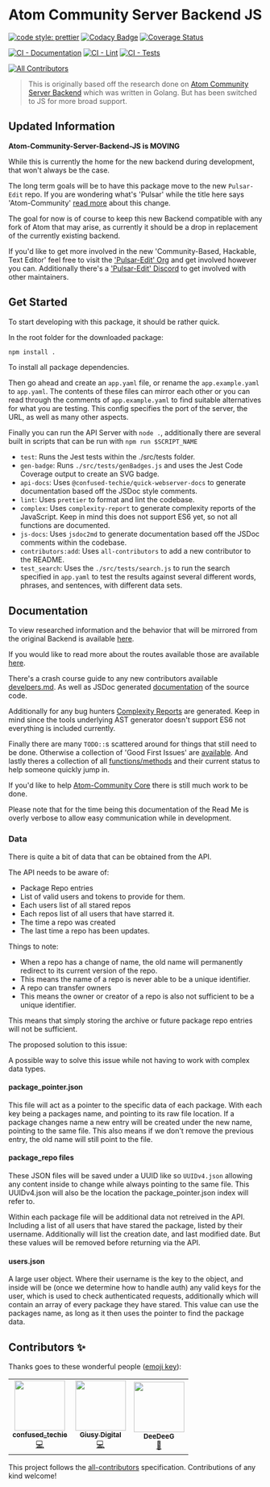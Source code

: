 # Atom Community Server Backend JS
[![code style: prettier](https://img.shields.io/badge/code_style-prettier-ff69b4.svg?style=flat-square)](https://github.com/prettier/prettier)
[![Codacy Badge](https://app.codacy.com/project/badge/Grade/d4ca4ded429c446fb28d0654c8c05d6d)](https://www.codacy.com/gh/confused-Techie/atom-community-server-backend-JS/dashboard?utm_source=github.com&amp;utm_medium=referral&amp;utm_content=confused-Techie/atom-community-server-backend-JS&amp;utm_campaign=Badge_Grade)
[![Coverage Status](https://coveralls.io/repos/github/confused-Techie/atom-community-server-backend-JS/badge.svg?branch=main)](https://coveralls.io/github/confused-Techie/atom-community-server-backend-JS?branch=main)

[![CI - Documentation](https://github.com/confused-Techie/atom-community-server-backend-JS/actions/workflows/node-docs.js.yml/badge.svg)](https://github.com/confused-Techie/atom-community-server-backend-JS/actions/workflows/node-docs.js.yml)
[![CI - Lint](https://github.com/confused-Techie/atom-community-server-backend-JS/actions/workflows/node-lint.js.yml/badge.svg)](https://github.com/confused-Techie/atom-community-server-backend-JS/actions/workflows/node-lint.js.yml)
[![CI - Tests](https://github.com/confused-Techie/atom-community-server-backend-JS/actions/workflows/node-test.js.yml/badge.svg)](https://github.com/confused-Techie/atom-community-server-backend-JS/actions/workflows/node-test.js.yml)
<!-- ALL-CONTRIBUTORS-BADGE:START - Do not remove or modify this section -->
[![All Contributors](https://img.shields.io/badge/all_contributors-3-orange.svg?style=flat-square)](#contributors-)
<!-- ALL-CONTRIBUTORS-BADGE:END -->

> This is originally based off the research done on [Atom Community Server Backend](https://github.com/confused-Techie/atom-community-server-backend) which was written in Golang. But has been switched to JS for more broad support.

## Updated Information

**Atom-Community-Server-Backend-JS is MOVING**

While this is currently the home for the new backend during development, that won't always be the case.

The long term goals will be to have this package move to the new `Pulsar-Edit` repo. If you are wondering what's 'Pulsar' while the title here says 'Atom-Community' [read more](https://github.com/pulsar-edit/.github/tree/main/profile) about this change.

The goal for now is of course to keep this new Backend compatible with any fork of Atom that may arise, as currently it should be a drop in replacement of the currently existing backend.

If you'd like to get more involved in the new 'Community-Based, Hackable, Text Editor' feel free to visit the ['Pulsar-Edit' Org](https://github.com/pulsar-edit) and get involved however you can. Additionally there's a ['Pulsar-Edit' Discord](https://discord.gg/QFxZjW4ZuS) to get involved with other maintainers.

## Get Started

To start developing with this package, it should be rather quick.

In the root folder for the downloaded package:
```bash
npm install .
```

To install all package dependencies.

Then go ahead and create an `app.yaml` file, or rename the `app.example.yaml` to `app.yaml`. The contents of these files can mirror each other or you can read through the comments of `app.example.yaml` to find suitable alternatives for what you are testing. This config specifies the port of the server, the URL, as well as many other aspects.

Finally you can run the API Server with `node .`, additionally there are several built in scripts that can be run with `npm run $SCRIPT_NAME`

* `test`: Runs the Jest tests within the ./src/tests folder.
* `gen-badge`: Runs `./src/tests/genBadges.js` and uses the Jest Code Coverage output to create an SVG badge.
* `api-docs`: Uses `@confused-techie/quick-webserver-docs` to generate documentation based off the JSDoc style comments.
* `lint`: Uses `prettier` to format and lint the codebase.
* `complex`: Uses `complexity-report` to generate complexity reports of the JavaScript. Keep in mind this does not support ES6 yet, so not all functions are documented.
* `js-docs`: Uses `jsdoc2md` to generate documentation based off the JSDoc comments within the codebase.
* `contributors:add`: Uses `all-contributors` to add a new contributor to the README.
* `test_search`: Uses the `./src/tests/search.js` to run the search specified in `app.yaml` to test the results against several different words, phrases, and sentences, with different data sets.

## Documentation

To view researched information and the behavior that will be mirrored from the original Backend is available [here](/docs/overview.md).

If you would like to read more about the routes available those are available [here](/docs/api.md).

There's a crash course guide to any new contributors available [develpers.md](/docs/developers.md). As well as JSDoc generated [documentation](/docs/JavaScript.md) of the source code.

Additionally for any bug hunters [Complexity Reports](/docs/complexity-report.md) are generated. Keep in mind since the tools underlying AST generator doesn't support ES6 not everything is included currently.

Finally there are many `TODO::`s scattered around for things that still need to be done. Otherwise a collection of 'Good First Issues' are [available](https://github.com/confused-Techie/atom-community-server-backend-JS/issues). And lastly theres a collection of all [functions/methods](/docs/major_todo.md) and their current status to help someone quickly jump in.

If you'd like to help [Atom-Community Core](https://github.com/atom-community/atom) there is still much work to be done.

Please note that for the time being this documentation of the Read Me is overly verbose to allow easy communication while in development.

### Data

There is quite a bit of data that can be obtained from the API.

The API needs to be aware of:

* Package Repo entries
* List of valid users and tokens to provide for them.
* Each users list of all stared repos
* Each repos list of all users that have starred it.
* The time a repo was created
* The last time a repo has been updates.

Things to note:

* When a repo has a change of name, the old name will permanently redirect to its current version of the repo.
* This means the name of a repo is never able to be a unique identifier.
* A repo can transfer owners
* This means the owner or creator of a repo is also not sufficient to be a unique identifier.

This means that simply storing the archive or future package repo entries will not be sufficient.

The proposed solution to this issue:

A possible way to solve this issue while not having to work with complex data types.

#### package_pointer.json
This file will act as a pointer to the specific data of each package.
With each key being a packages name, and pointing to its raw file location.
If a package changes name a new entry will be created under the new name, pointing to the same file.
This also means if we don't remove the previous entry, the old name will still point to the file.

#### package_repo files
These JSON files will be saved under a UUID like so `UUIDv4.json` allowing any content inside to change
while always pointing to the same file.
This UUIDv4.json will also be the location the package_pointer.json index will refer to.

Within each package file will be additional data not retreived in the API. Including a list of all users
that have stared the package, listed by their username.
Additionally will list the creation date, and last modified date.
But these values will be removed before returning via the API.

#### users.json
A large user object. Where their username is the key to the object, and inside will be (once we determine how to handle auth) any valid keys for the user, which is used to check authenticated requests,
additionally which will contain an array of every package they have stared. This value can use the packages name, as long as it then uses the pointer to find the package data.

## Contributors ✨

Thanks goes to these wonderful people ([emoji key](https://allcontributors.org/docs/en/emoji-key)):

<!-- ALL-CONTRIBUTORS-LIST:START - Do not remove or modify this section -->
<!-- prettier-ignore-start -->
<!-- markdownlint-disable -->
<table>
  <tr>
    <td align="center"><a href="https://github.com/confused-Techie"><img src="https://avatars.githubusercontent.com/u/26921489?v=4?s=100" width="100px;" alt=""/><br /><sub><b>confused_techie</b></sub></a><br /><a href="https://github.com/confused-Techie/atom-community-server-backend-JS/commits?author=confused-Techie" title="Code">💻</a></td>
    <td align="center"><a href="https://github.com/Digitalone1"><img src="https://avatars.githubusercontent.com/u/25790525?v=4?s=100" width="100px;" alt=""/><br /><sub><b>Giusy Digital</b></sub></a><br /><a href="https://github.com/confused-Techie/atom-community-server-backend-JS/commits?author=Digitalone1" title="Code">💻</a></td>
    <td align="center"><a href="https://github.com/DeeDeeG"><img src="https://avatars.githubusercontent.com/u/20157115?v=4?s=100" width="100px;" alt=""/><br /><sub><b>DeeDeeG</b></sub></a><br /><a href="#ideas-DeeDeeG" title="Ideas, Planning, & Feedback">🤔</a></td>
  </tr>
</table>

<!-- markdownlint-restore -->
<!-- prettier-ignore-end -->

<!-- ALL-CONTRIBUTORS-LIST:END -->

This project follows the [all-contributors](https://github.com/all-contributors/all-contributors) specification. Contributions of any kind welcome!
